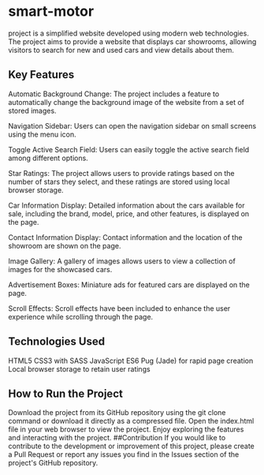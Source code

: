 # smart-motor
 project is a simplified website developed using modern web technologies. The project aims to provide a website that displays car showrooms, allowing visitors to search for new and used cars and view details about them.
## Key Features
Automatic Background Change: The project includes a feature to automatically change the background image of the website from a set of stored images.

Navigation Sidebar: Users can open the navigation sidebar on small screens using the menu icon.

Toggle Active Search Field: Users can easily toggle the active search field among different options.

Star Ratings: The project allows users to provide ratings based on the number of stars they select, and these ratings are stored using local browser storage.

Car Information Display: Detailed information about the cars available for sale, including the brand, model, price, and other features, is displayed on the page.

Contact Information Display: Contact information and the location of the showroom are shown on the page.

Image Gallery: A gallery of images allows users to view a collection of images for the showcased cars.

Advertisement Boxes: Miniature ads for featured cars are displayed on the page.

Scroll Effects: Scroll effects have been included to enhance the user experience while scrolling through the page.

## Technologies Used
HTML5
CSS3 with SASS
JavaScript ES6
Pug (Jade) for rapid page creation
Local browser storage to retain user ratings
## How to Run the Project
Download the project from its GitHub repository using the git clone command or download it directly as a compressed file.
Open the index.html file in your web browser to view the project.
Enjoy exploring the features and interacting with the project.
##Contribution
If you would like to contribute to the development or improvement of this project, please create a Pull Request or report any issues you find in the Issues section of the project's GitHub repository.
